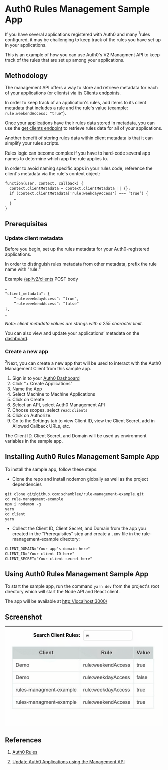 # Auth0 Rules Management Sample App

If you have several applications registered with Auth0 and many <sup>1</sup>rules configured, it may be challenging to keep track of the rules you have set up in your applications.

This is an example of how you can use Auth0's V2 Managment API to keep
track of the rules that are set up among your applications.

## Methodology

The management API offers a way to store and retrieve metadata for each of your applications (or clients) via its [Clients endpoints](https://auth0.com/docs/api/management/v2#!/Clients/get_clients).

In order to keep track of an application's rules, add items to its client metadata that includes a rule and the rule's value (example: `rule:weekendAccess: "true"`).

Once your applications have their rules data stored in metadata, you can use the [get clients endpoint](https://auth0.com/docs/api/management/v2#!/Clients/get_clients) to retrieve rules data for all of your applications.

Another benefit of storing rules data within client metadata is that it can simplify your rules scripts.

Rules logic can become complex if you have to hard-code several app names to determine which app the rule applies to.

In order to avoid naming specific apps in your rules code, reference the client's metadata via the rule's context object:

```
function(user, context, callback) {
  context.clientMetadata = context.clientMetadata || {};
  if (context.clientMetadata['rule:weekdayAccess'] === ‘true’) {
    …
  }
}
```

## Prerequisites

### Update client metadata

Before you begin, set up the rules metadata for your Auth0-registered applications.

In order to distinguish rules metadata from other
metadata, prefix the rule name with "rule:"

Example [/api/v2/clients](https://auth0.com/docs/api/management/v2#!/Clients/post_clients) POST body

```
…
"client_metadata": {
    “rule:weekdayAccess”: “true”,
    “rule:weekendAccess”: “false”
},
…
```

_Note: client metadata values are strings with a 255 character limit._

You can also view and update your applications’ metadata on the [dashboard](https://auth0.com/docs/get-started/dashboard/application-settings#application-metadata).

### Create a new app

<sup>2</sup>Next, you can create a new app that will be used to interact with the Auth0 Management Client from this sample app.

1. Sign in to your [Auth0 Dashboard](https://manage.auth0.com)
2. Click "+ Create Applications"
2. Name the App
3. Select Machine to Machine Applications
4. Click on Create
5. Select an API, select Auth0 Management API
6. Choose scopes. select `read:clients`
7. Click on Authorize.
8. Go to the Settings tab to view Client ID, view the Client Secret, add in Allowed Callback URLs, etc.

The Client ID, Client Secret, and Domain will be used as environment variables in the sample app.

## Installing Auth0 Rules Management Sample App

To install the sample app, follow these steps:

* Clone the repo and install nodemon globally as well as the project dependencies

```
git clone git@github.com:schamblee/rule-management-example.git
cd rule-management-example
npm i nodemon -g
yarn
cd client
yarn
```

* Collect the Client ID, Client Secret, and Domain from the app you created in the "Prerequisites" step and create a `.env` file in the rule-management-example directory:

```
CLIENT_DOMAIN="Your app's domain here"
CLIENT_ID="Your client ID here"
CLIENT_SECRET="Your client secret here"
```

## Using Auth0 Rules Management Sample App

To start the sample app, run the command `yarn dev` from the project's root directory which will start the Node API and React client.

The app will be available at <http://localhost:3000/>

## Screenshot

![](/demo.gif)

## References

1. [Auth0 Rules](https://auth0.com/docs/rules)

2. [Update Auth0 Applications using the Management API](https://auth0.com/blog/update-auth0-applications-using-the-management-api/)
